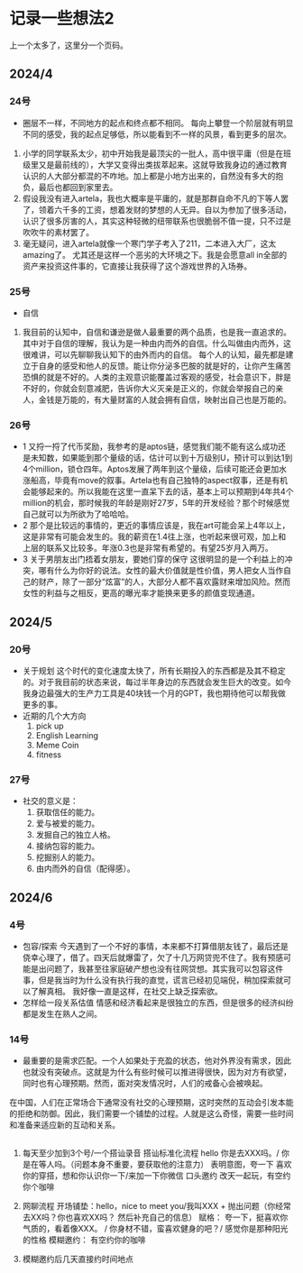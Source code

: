 # 记录一些想法2
上一个太多了，这里分一个页码。
## 2024/4
### 24号
- 圈层不一样，不同地方的起点和终点都不相同。
每向上攀登一个阶层就有明显不同的感受，我的起点足够低，所以能看到不一样的风景，看到更多的层次。
1. 小学的同学联系太少，初中开始我是最顶尖的一批人，高中很平庸（但是在班级里又是最前线的），大学又变得出类拔萃起来。这就导致我身边的通过教育认识的人大部分都混的不咋地。加上都是小地方出来的，自然没有多大的抱负，最后也都回到家里去。
2. 假设我没有进入artela，我也大概率是平庸的，就是那群自命不凡的下等人罢了，领着六千多的工资，想着发财的梦想的人无异。自以为参加了很多活动，认识了很多厉害的人，其实这种轻微的纽带联系也很脆弱不值一提，只不过是吹吹牛的素材罢了。
3. 毫无疑问，进入artela就像一个寒门学子考入了211，二本进入大厂，这太amazing了。
尤其还是这样一个恶劣的大环境之下。我是会愿意all in全部的资产来投资这件事的，它直接让我获得了这个游戏世界的入场券。
### 25号
- 自信
1. 我目前的认知中，自信和谦逊是做人最重要的两个品质，也是我一直追求的。
    其中对于自信的理解，我认为是一种由内而外的自信。什么叫做由内而外，这很难讲，可以先聊聊我认知下的由外而内的自信。
    每个人的认知，最先都是建立于自身的感受和他人的反馈。能让你分泌多巴胺的就是好的，让你产生痛苦恐惧的就是不好的。人类的主观意识能覆盖过客观的感受，社会意识下，胖是不好的，你就会刻意减肥，告诉你大义灭亲是正义的，你就会举报自己的亲人，金钱是万能的，有大量财富的人就会拥有自信，映射出自己也是万能的。
### 26号
- 1
 又捋一捋了代币奖励，我参考的是aptos链，感觉我们能不能有这么成功还是未知数，如果能到那个量级的话，估计可以到十万级别U，预计可以到达1到4个million，锁仓四年。Aptos发展了两年到这个量级，后续可能还会更加水涨船高，毕竟有move的叙事。Artela也有自己独特的aspect叙事，还是有机会能够起来的。所以我能在这里一直呆下去的话，基本上可以预期到4年共4个million的机会，那时候我的年龄是刚好27岁，5年的开发经验？那个时候感觉自己就可以为所欲为了哈哈哈。
- 2
那个是比较远的事情的，更近的事情应该是，我在art可能会呆上4年以上，这是非常有可能会发生的。我的薪资在1.4往上涨，也听起来很可观，加上和上层的联系又比较多。年涨0.3也是非常有希望的。有望25岁月入两万。
- 3 关于男朋友出门捂着女朋友，要她们穿的保守
    这很明显的是一个利益上的冲突，哪有什么为你好的说法。女性的最大价值就是性价值，男人把女人当作自己的财产，除了一部分“炫富”的人，大部分人都不喜欢露财来增加风险。然而女性的利益与之相反，更高的曝光率才能换来更多的颜值变现通道。

## 2024/5
### 20号
- 关于规划
    这个时代的变化速度太快了，所有长期投入的东西都是及其不稳定的。对于我目前的状态来说，每过半年身边的东西就会发生巨大的改变。如今我身边最强大的生产力工具是40块钱一个月的GPT，我也期待他可以帮我做更多的事。
- 近期的几个大方向
    1. pick up
    2. English Learning
    3. Meme Coin
    4. fitness

### 27号
- 社交的意义是：
    1. 获取信任的能力。
    2. 爱与被爱的能力。
    3. 发掘自己的独立人格。
    4. 接纳包容的能力。
    5. 挖掘别人的能力。
    6. 由内而外的自信（配得感）。
## 2024/6
### 4号
- 包容/探索
    今天遇到了一个不好的事情，本来都不打算借朋友钱了，最后还是侥幸心理了，借了。四天后就爆雷了，欠了十几万网贷兜不住了。我有预感可能是出问题了，我甚至往家庭破产想也没有往网贷想。其实我可以包容这件事，但是我当时为什么没有执行我的直觉，谎言已经初见端倪，稍加探索就可以了解真相。
    我好像一直是这样，在社交上缺乏探索欲。
- 怎样给一段关系估值
    情感和经济看起来是很独立的东西，但是很多的经济纠纷都是发生在熟人之间。
### 14号
- 最重要的是需求匹配。一个人如果处于充盈的状态，他对外界没有需求，因此也就没有突破点。这就是为什么有些时候可以推进得很快，因为对方有欲望，同时也有心理预期。然而，面对突发情况时，人们的戒备心会被唤起。

在中国，人们在正常场合下通常没有社交的心理预期，这时突然的互动会引发本能的拒绝和防御。因此，我们需要一个铺垫的过程。人就是这么奇怪，需要一些时间和准备来适应新的互动和关系。
## 
1. 每天至少加到3个号/一个搭讪录音
    搭讪标准化流程
        hello 你是去XXX吗。/ 你是在等人吗。（问题本身不重要，要获取他的注意力）
        表明意图，夸一下   喜欢你的穿搭，想和你认识你一下/来加一下你微信
        口头邀约  改天一起玩，有空约你个咖啡
2. 网聊流程
    开场铺垫：hello，nice to meet you/我叫XXX  + 抛出问题（你经常去XX吗？你也喜欢XX吗？  然后补充自己的信息）
    赋格： 夸一下，挺喜欢你气质的，看着像XXX。 / 你身材不错，蛮喜欢健身的吧？/ 感觉你是那种阳光的性格
    模糊邀约： 有空约你的咖啡


3. 模糊邀约后几天直接约时间地点
